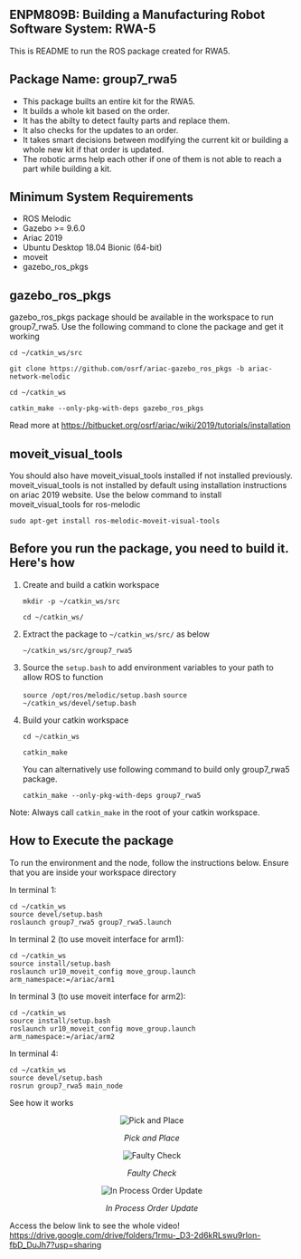 ## **ENPM809B: Building a Manufacturing Robot Software System: RWA-5**

This is README to run the ROS package created for RWA5. 

## **Package Name: group7_rwa5**
* This package builts an entire kit for the RWA5. 
* It builds a whole kit based on the order.
* It has the abilty to detect faulty parts and replace them.
* It also checks for the updates to an order.
* It takes smart decisions between modifying the current kit or building a whole new kit if that order is updated.
* The robotic arms help each other if one of them is not able to reach a part while building a kit.
## **Minimum System Requirements**
  * ROS Melodic 
  * Gazebo >= 9.6.0 
  * Ariac 2019
  * Ubuntu Desktop 18.04 Bionic (64-bit)
  * moveit
  * gazebo_ros_pkgs 

## gazebo_ros_pkgs
gazebo_ros_pkgs package should be available in the workspace to run group7_rwa5. Use the following command to 
clone the package and get it working

`cd ~/catkin_ws/src`

`git clone https://github.com/osrf/ariac-gazebo_ros_pkgs -b ariac-network-melodic`

`cd ~/catkin_ws`

`catkin_make --only-pkg-with-deps gazebo_ros_pkgs`

Read more at https://bitbucket.org/osrf/ariac/wiki/2019/tutorials/installation

## moveit_visual_tools
You should also have moveit_visual_tools installed if not installed previously. moveit_visual_tools is not installed by default using installation instructions on ariac 2019 website. Use the below command to install moveit_visual_tools for ros-melodic

  `sudo apt-get install ros-melodic-moveit-visual-tools`

## **Before you run the package, you need to build it. Here's how**

1. Create and build a catkin workspace

      `mkdir -p ~/catkin_ws/src`
       
      `cd ~/catkin_ws/`

2.  Extract the package to `~/catkin_ws/src/` as below

      `~/catkin_ws/src/group7_rwa5`
         
3. Source the `setup.bash` to add environment variables to your path to allow ROS to function

      `source /opt/ros/melodic/setup.bash`
      `source ~/catkin_ws/devel/setup.bash`

4. Build your catkin workspace

      `cd ~/catkin_ws`

      `catkin_make`

    You can alternatively use following command to build only group7_rwa5 package.
  
    `catkin_make --only-pkg-with-deps group7_rwa5`

  Note: Always call `catkin_make` in the root of your catkin workspace. 

 
## **How to Execute the package**

To run the environment and the node, follow the instructions below.
Ensure that you are inside your workspace directory

In terminal 1:

	cd ~/catkin_ws
	source devel/setup.bash
	roslaunch group7_rwa5 group7_rwa5.launch


In terminal 2 (to use moveit interface for arm1):

	cd ~/catkin_ws
	source install/setup.bash
	roslaunch ur10_moveit_config move_group.launch arm_namespace:=/ariac/arm1

In terminal 3 (to use moveit interface for arm2):

	cd ~/catkin_ws
	source install/setup.bash
    roslaunch ur10_moveit_config move_group.launch arm_namespace:=/ariac/arm2

In terminal 4:

	cd ~/catkin_ws
	source devel/setup.bash
    rosrun group7_rwa5 main_node

See how it works

<p align="center">
<img src="gifs/1.gif" alt="Pick and Place">
</p>
<p align="center">
<em>Pick and Place</em>
</p>

<p align="center">
<img src="gifs/2.gif" alt="Faulty Check">
</p>
<p align="center">
<em>Faulty Check</em>
</p>

<p align="center">
<img src="gifs/3.gif" alt="In Process Order Update">
</p>
<p align="center">
<em>In Process Order Update</em>
</p>


Access the below link to see the whole video!
https://drive.google.com/drive/folders/1rmu-_D3-2d6kRLswu9rlon-fbD_DuJh7?usp=sharing
